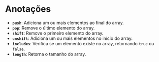 # Anotações

- **`push`**: Adiciona um ou mais elementos ao final do array.
- **`pop`**: Remove o último elemento do array.
- **`shift`**: Remove o primeiro elemento do array.
- **`unshift`**: Adiciona um ou mais elementos no início do array.
- **`includes`**: Verifica se um elemento existe no array, retornando `true` ou `false`.
- **`length`**: Retorna o tamanho do array.

